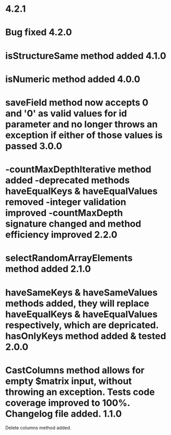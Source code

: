 4.2.1
==============================
Bug fixed
4.2.0
==============================
isStructureSame method added
4.1.0
==============================
isNumeric method added
4.0.0
==============================
saveField method now accepts 0 and '0' as valid values for id parameter and no longer throws an exception if either of those values is passed
3.0.0
==============================
-countMaxDepthIterative method added
-deprecated methods haveEqualKeys & haveEqualValues removed
-integer validation improved
-countMaxDepth signature changed and method efficiency improved
2.2.0
==============================
selectRandomArrayElements method added
2.1.0
==============================
haveSameKeys & haveSameValues methods added, they will replace haveEqualKeys & haveEqualValues respectively, which are depricated.
hasOnlyKeys method added & tested
2.0.0
==============================
CastColumns method allows for empty $matrix input, without throwing an exception.
Tests code coverage improved to 100%.
Changelog file added.
1.1.0
==============================
Delete columns method added.